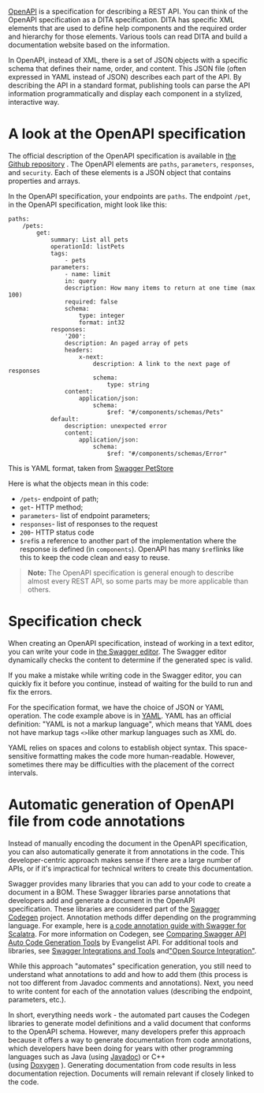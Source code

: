 [OpenAPI](https://www.openapis.org/) is a specification for describing a REST API. You can think of the OpenAPI specification as a DITA specification. DITA has specific XML elements that are used to define help components and the required order and hierarchy for those elements. Various tools can read DITA and build a documentation website based on the information.

In OpenAPI, instead of XML, there is a set of JSON objects with a specific schema that defines their name, order, and content. This JSON file (often expressed in YAML instead of JSON) describes each part of the API. By describing the API in a standard format, publishing tools can parse the API information programmatically and display each component in a stylized, interactive way.

# A look at the OpenAPI specification

The official description of the OpenAPI specification is available in [the Github repository](https://github.com/OAI/OpenAPI-Specification) . The OpenAPI elements are `paths`, `parameters`, `responses`, and `security`. Each of these elements is a JSON object that contains properties and arrays.

In the OpenAPI specification, your endpoints are `paths`. The endpoint `/pet`, in the OpenAPI specification, might look like this:

```
paths:
    /pets:
        get:
            summary: List all pets
            operationId: listPets
            tags:
                - pets
            parameters:
                - name: limit
                in: query
                description: How many items to return at one time (max 100)
                required: false
                schema:
                    type: integer
                    format: int32
            responses:
                '200':
                description: An paged array of pets
                headers:
                    x-next:
                        description: A link to the next page of responses
                        schema:
                            type: string
                content:
                    application/json:
                        schema:
                            $ref: "#/components/schemas/Pets"
            default:
                description: unexpected error
                content:
                    application/json:
                        schema:
                            $ref: "#/components/schemas/Error"

```

This is YAML format, taken from [Swagger PetStore](http://petstore.swagger.io/)

Here is what the objects mean in this code:

-   `/pets`- endpoint of path;
-   `get`- HTTP method;
-   `parameters`- list of endpoint parameters;
-   `responses`- list of responses to the request
-   `200`- HTTP status code
-   `$ref`is a reference to another part of the implementation where the response is defined (in `components`). OpenAPI has many `$ref`links like this to keep the code clean and easy to reuse.

> **Note:** The OpenAPI specification is general enough to describe almost every REST API, so some parts may be more applicable than others.

# Specification check

When creating an OpenAPI specification, instead of working in a text editor, you can write your code in [the Swagger editor](http://editor.swagger.io/). The Swagger editor dynamically checks the content to determine if the generated spec is valid.

If you make a mistake while writing code in the Swagger editor, you can quickly fix it before you continue, instead of waiting for the build to run and fix the errors.

For the specification format, we have the choice of JSON or YAML operation. The code example above is in [YAML](https://yaml.org/). YAML has an official definition: "YAML is not a markup language", which means that YAML does not have markup tags `<>`like other markup languages ​​such as XML do.

YAML relies on spaces and colons to establish object syntax. This space-sensitive formatting makes the code more human-readable. However, sometimes there may be difficulties with the placement of the correct intervals.

# Automatic generation of OpenAPI file from code annotations

Instead of manually encoding the document in the OpenAPI specification, you can also automatically generate it from annotations in the code. This developer-centric approach makes sense if there are a large number of APIs, or if it's impractical for technical writers to create this documentation.

Swagger provides many libraries that you can add to your code to create a document in a BOM. These Swagger libraries parse annotations that developers add and generate a document in the OpenAPI specification. These libraries are considered part of the [Swagger Codegen](https://swagger.io/tools/swagger-codegen/) project. Annotation methods differ depending on the programming language. For example, here is [a code annotation guide with Swagger for Scalatra](https://www.infoq.com/articles/swagger-scalatra). For more information on Codegen, see [Comparing Swagger API Auto Code Generation Tools](https://apievangelist.com/2015/06/06/comparison-of-automatic-api-code-generation-tools-for-swagger/) by Evangelist API. For additional tools and libraries, see [Swagger Integrations and Tools](https://swagger.io/tools/open-source/open-source-integrations/) and["Open Source Integration"](https://swagger.io/tools/open-source/open-source-integrations/).

While this approach "automates" specification generation, you still need to understand what annotations to add and how to add them (this process is not too different from Javadoc comments and annotations). Next, you need to write content for each of the annotation values ​​(describing the endpoint, parameters, etc.).

In short, everything needs work - the automated part causes the Codegen libraries to generate model definitions and a valid document that conforms to the OpenAPI schema. However, many developers prefer this approach because it offers a way to generate documentation from code annotations, which developers have been doing for years with other programming languages ​​such as Java (using [Javadoc](https://www.oracle.com/technetwork/articles/java/index-137868.html)) or C++ (using [Doxygen](http://www.doxygen.nl/) ). Generating documentation from code results in less documentation rejection. Documents will remain relevant if closely linked to the code.
